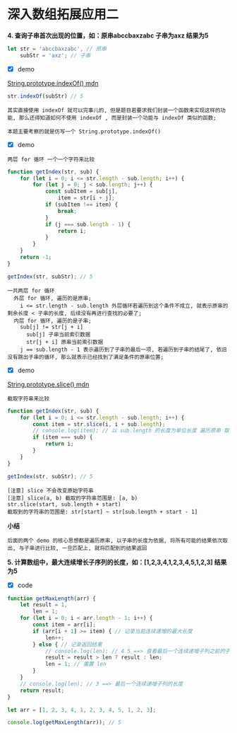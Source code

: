 # 深入数组拓展应用二

**4. 查询子串首次出现的位置，如：原串abccbaxzabc 子串为axz 结果为5**

```js
let str = 'abccbaxzabc', // 原串
    subStr = 'axz'; // 子串
```

- [x] demo

[String.prototype.indexOf() mdn](https://developer.mozilla.org/zh-CN/docs/Web/JavaScript/Reference/Global_Objects/String/indexOf)

```js
str.indexOf(subStr) // 5
```

```
其实直接使用 indexOf 就可以完事儿的, 但是题目若要求我们封装一个函数来实现这样的功能, 那么还得知道如何不使用 indexOf , 而是封装一个功能与 indexOf 类似的函数;

本题主要考察的就是仿写一个 String.prototype.indexOf()
```

- [x] demo

`两层 for 循环 一个一个字符来比较`

```js
function getIndex(str, sub) {
    for (let i = 0; i <= str.length - sub.length; i++) {
        for (let j = 0; j < sub.length; j++) {
            const subItem = sub[j],
                item = str[i + j];
            if (subItem !== item) {
                break;
            }
            if (j === sub.length - 1) {
                return i;
            }
        }
    }
    return -1;
}

getIndex(str, subStr); // 5
```

```
一共两层 for 循环
  外层 for 循环, 遍历的是原串;
    i <= str.length - sub.length 外层循环若遍历到这个条件不成立, 就表示原串的剩余长度 < 子串的长度, 后续没有再进行查找的必要了;
  内层 for 循环, 遍历的是子串;
    sub[j] != str[j + i]
      sub[j] 子串当前索引数据
      str[j + i] 原串当前索引数据
    j == sub.length - 1 表示遍历到了子串的最后一项, 若遍历到子串的结尾了, 依旧没有跳出子串的循环, 那么就表示已经找到了满足条件的原串位置;
```


- [x] demo

[String.prototype.slice() mdn](https://developer.mozilla.org/zh-CN/docs/Web/JavaScript/Reference/Global_Objects/String/slice)

`截取字符串来比较`

```js
function getIndex(str, sub) {
    for (let i = 0; i <= str.length - sub.length; i++) {
        const item = str.slice(i, i + sub.length);
        // console.log(item); // 以 sub.length 的长度为单位长度 遍历原串 取出所有可能的连续并且长度为单位长度的子串
        if (item === sub) {
            return i;
        }
    }
}

getIndex(str, subStr); // 5
```

```
[注意] slice 不会改变原始字符串
[注意] slice(a, b) 截取的字符串范围是: [a, b)
str.slice(start, sub.length + start)
截取到的字符串的范围是: str[start] ~ str[sub.length + start - 1]
```

**小结**

```
后面的两个 demo 的核心思想都是遍历原串, 以子串的长度为依据, 将所有可能的结果依次取出, 与子串进行比较, 一旦匹配上, 就将匹配到的结果返回
```

**5. 计算数组中，最大连续增长子序列的长度，如：[1,2,3,4,1,2,3,4,5,1,2,3] 结果为5**

- [x] code

```js
function getMaxLength(arr) {
    let result = 1,
        len = 1;
    for (let i = 0; i < arr.length - 1; i++) {
        const item = arr[i];
        if (arr[i + 1] >= item) { // 记录当前连续递增的最大长度
            len++;
        } else { // 记录返回结果
            // console.log(len); // 4 5 ==> 查看最后一个连续递增子列之前的子列长度
            result = result > len ? result : len;
            len = 1; // 重置 len
        }
    }
    // console.log(len); // 3 ==> 最后一个连续递增子列的长度
    return result;
}

let arr = [1, 2, 3, 4, 1, 2, 3, 4, 5, 1, 2, 3];

console.log(getMaxLength(arr)); // 5
```
